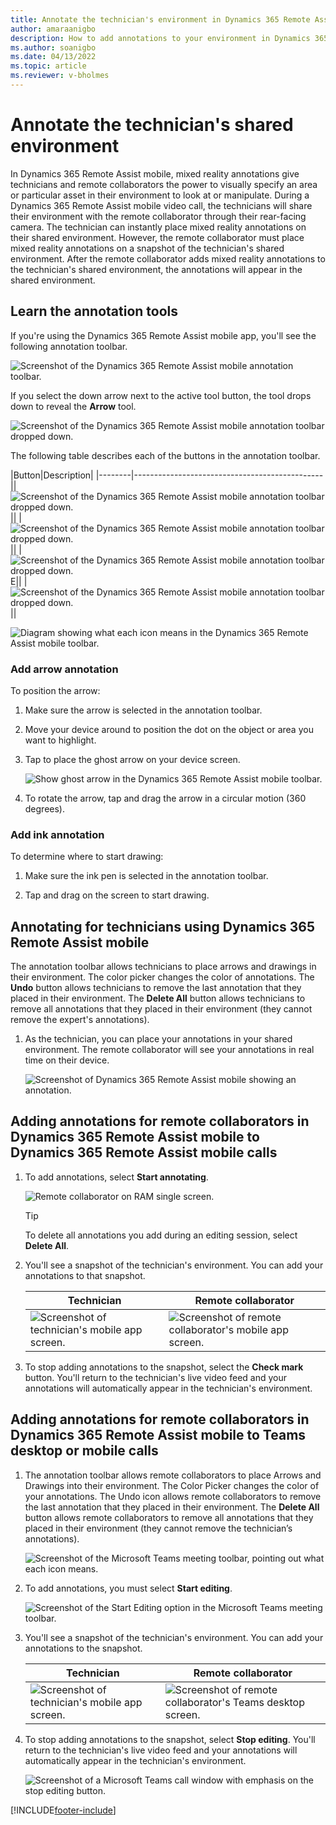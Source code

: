```yaml
---
title: Annotate the technician's environment in Dynamics 365 Remote Assist mobile
author: amaraanigbo
description: How to add annotations to your environment in Dynamics 365 Remote Assist mobile 
ms.author: soanigbo
ms.date: 04/13/2022
ms.topic: article
ms.reviewer: v-bholmes
---
```


# Annotate the technician's shared environment

In Dynamics 365 Remote Assist mobile, mixed reality annotations give technicians and remote collaborators the power to visually specify an area or particular asset in their environment to look at or manipulate. During a Dynamics 365 Remote Assist mobile video call, the technicians will share their environment with the remote collaborator through their rear-facing camera. The technician can instantly place mixed reality annotations on their shared environment. However, the remote collaborator must place mixed reality annotations on a snapshot of the technician's shared environment. After the remote collaborator adds mixed reality annotations to the technician's shared environment, the annotations will appear in the shared environment. 

## Learn the annotation tools

If you're using the Dynamics 365 Remote Assist mobile app, you'll see the following annotation toolbar.

![Screenshot of the Dynamics 365 Remote Assist mobile annotation toolbar.](./media/mobile-app-annotation-toolbar.jpg "Screenshot of the Dynamics 365 Remote Assist mobile annotation toolbar")

If you select the down arrow next to the active tool button, the tool drops down to reveal the **Arrow** tool. 

![Screenshot of the Dynamics 365 Remote Assist mobile annotation toolbar dropped down.](./media/mobile-app-annotation-toolbar-dropped-down.jpg "Screenshot of the Dynamics 365 Remote Assist mobile annotation toolbar dropped down")

The following table describes each of the buttons in the annotation toolbar.

|Button|Description|
|--------|-----------------------------------------------||
![Screenshot of the Dynamics 365 Remote Assist mobile annotation toolbar dropped down.](./media/active-tool-button.jpg "Screenshot of the Dynamics 365 Remote Assist mobile annotation toolbar dropped down")
||
|
![Screenshot of the Dynamics 365 Remote Assist mobile annotation toolbar dropped down.](./media/color-picker-button.jpg "Screenshot of the Dynamics 365 Remote Assist mobile annotation toolbar dropped down")
||
|
![Screenshot of the Dynamics 365 Remote Assist mobile annotation toolbar dropped down.](./media/undo-button.jpg "Screenshot of the Dynamics 365 Remote Assist mobile annotation toolbar dropped down")
E||
|
![Screenshot of the Dynamics 365 Remote Assist mobile annotation toolbar dropped down.](./media/delete-all-annotations-button.jpg "Screenshot of the Dynamics 365 Remote Assist mobile annotation toolbar dropped down")
||

![Diagram showing what each icon means in the Dynamics 365 Remote Assist mobile toolbar.](./media/mr-toolbar.png "RAM Toolbar")

### Add arrow annotation 

To position the arrow: 

1. Make sure the arrow is selected in the annotation toolbar. 

2. Move your device around to position the dot on the object or area you want to highlight.

3. Tap to place the ghost arrow on your device screen.

    ![Show ghost arrow in the Dynamics 365 Remote Assist mobile toolbar.](./media/share-annotation-1.jpg "RAM Ghost Arrow")

4. To rotate the arrow, tap and drag the arrow in a circular motion (360 degrees).

### Add ink annotation 

To determine where to start drawing:

1. Make sure the ink pen is selected in the annotation toolbar.
 
2. Tap and drag on the screen to start drawing. 

## Annotating for technicians using Dynamics 365 Remote Assist mobile

The annotation toolbar allows technicians to place arrows and drawings in their environment. The color picker changes the color of annotations. The **Undo** button allows technicians to remove the last annotation that they placed in their environment. The **Delete All** button allows technicians to remove all annotations that they placed in their environment (they cannot remove the expert's annotations).

1. As the technician, you can place your annotations in your shared environment. The remote collaborator will see your annotations in real time on their device.

    ![Screenshot of Dynamics 365 Remote Assist mobile showing an annotation.](./media/in-call-ram.png)

## Adding annotations for remote collaborators in Dynamics 365 Remote Assist mobile to Dynamics 365 Remote Assist mobile calls

1. To add annotations, select **Start annotating**.    

    ![Remote collaborator on RAM single screen.](./media/share-annotation-3.jpg "RAM Remote Collaborator")
    
    > [!TIP]
    > To delete all annotations you add during an editing session, select **Delete All**.

2. You'll see a snapshot of the technician's environment. You can add your annotations to that snapshot.

     |Technician|Remote collaborator|
     |------------------------------------------------|------------------------------------------------|
     |![Screenshot of technician's mobile app screen.](./media/technician-11.jpg)|![Screenshot of remote collaborator's mobile app screen.](./media/remote-collaborator-11.jpg)| 

3. To stop adding annotations to the snapshot, select the **Check mark** button. You'll return to the technician's live video feed and your annotations will automatically appear in the technician's environment.

## Adding annotations for remote collaborators in Dynamics 365 Remote Assist mobile to Teams desktop or mobile calls

1. The annotation toolbar allows remote collaborators to place Arrows and Drawings into their environment. The Color Picker changes the color of your annotations. The Undo icon allows remote collaborators to remove the last annotation that they placed in their environment. The **Delete All** button allows remote collaborators to remove all annotations that they placed in their environment (they cannot remove the technician’s annotations).

    ![Screenshot of the Microsoft Teams meeting toolbar, pointing out what each icon means.](./media/mrtoolbar.png)

2. To add annotations, you must select **Start editing**.

    ![Screenshot of the Start Editing option in the Microsoft Teams meeting toolbar.](./media/teams_2.png)

3. You'll see a snapshot of the technician's environment. You can add your annotations to the snapshot.

    |Technician|Remote collaborator|
    |----------------------------------|--------------------------------------------------------------------|
    |![Screenshot of technician's mobile app screen.](./media/technician-12.jpg)|![Screenshot of remote collaborator's Teams desktop screen.](./media/remote-collaborator-desktop-12.jpg)|    

4. To stop adding annotations to the snapshot, select **Stop editing**. You'll return to the technician's live video feed and your annotations will automatically appear in the technician's environment.

    ![Screenshot of a Microsoft Teams call window with emphasis on the stop editing button.](./media/teams_4.png)


[!INCLUDE[footer-include](../../includes/footer-banner.md)]
